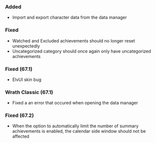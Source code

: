 <p><h3>Added</h3></p>
<ul>
<li>Import and export character data from the data manager</li>
</ul>
<p><h3>Fixed</h3></p>
<ul>
<li>Watched and Excluded achievements should no longer reset unexpectedly</li>
<li>Uncategorized category should once again only have uncategorized achievements</li>
</ul>
<p><h3>Fixed (67.1)</h3></p>
<ul>
<li>ElvUI skin bug</li>
</ul>
<p><h3>Wrath Classic (67.1)</h3></p>
<ul>
<li>Fixed a an error that occured when opening the data manager</li>
</ul>
<p><h3>Fixed (67.2)</h3></p>
<ul>
<li>When the option to automatically limit the number of summary achievements is enabled, the calendar side window should not be affected</li>
</ul>